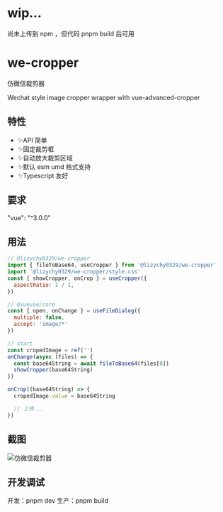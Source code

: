 # wip...

尚未上传到 npm ，但代码 pnpm build 后可用

# we-cropper

仿微信裁剪器

Wechat style image cropper wrapper with vue-advanced-cropper

## 特性

- ✨API 简单
- ✨固定裁剪框
- ✨自动放大裁剪区域
- ✨默认 esm umd 格式支持
- ✨Typescript 友好

## 要求

"vue": "^3.0.0"

## 用法

```javascript
// @lizychy0329/we-cropper
import { fileToBase64, useCropper } from '@lizychy0329/we-cropper'
import '@lizychy0329/we-cropper/style.css'
const { showCropper, onCrop } = useCropper({
  aspectRatio: 1 / 1,
})

// @vueuse/core
const { open, onChange } = useFileDialog({
  multiple: false,
  accept: 'image/*'
})

// start
const cropedImage = ref('')
onChange(async (files) => {
  const base64String = await fileToBase64(files[0])
  showCropper(base64String)
})

onCrop((base64String) => {
  cropedImage.value = base64String

  // 上传...
})
```

## 截图

![仿微信裁剪器](https://files.catbox.moe/hcjd0s.png)

## 开发调试

开发：pnpm dev
生产：pnpm build
